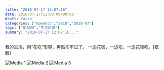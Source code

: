 ```yaml
---
title: "2018-07-17 12:07:16"
date: 2018-07-17T11:00:00+08:00
draft: false
categories: ["moments","2018","2018-07"]
tags: ["朋友圈","生活记录"]
summary: "2018-07-17 12:07:16..."
---
```


我的生活，用“花吃”形容，再贴切不过了。
一边花钱，一边吃，一边花钱吃。[捂脸]

![Media 1](/Moments/photos/2018-07-17/201807171207160.jpg)
![Media 2](/Moments/photos/2018-07-17/201807171207161.jpg)
![Media 3](/Moments/photos/2018-07-17/201807171207162.jpg)

